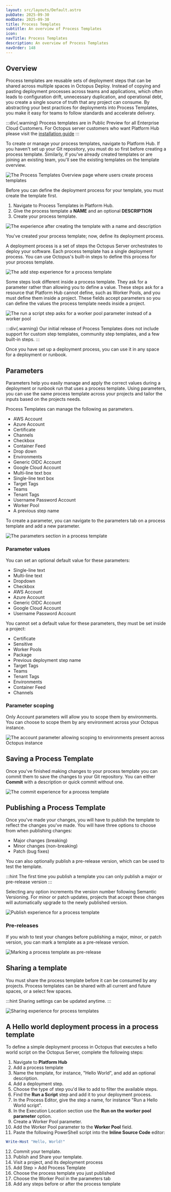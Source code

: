 ```yaml
---
layout: src/layouts/Default.astro
pubDate: 2025-09-30
modDate: 2025-09-30
title: Process Templates
subtitle: An overview of Process Templates
icon:
navTitle: Process Templates
description: An overview of Process Templates
navOrder: 148
---
```

## Overview

Process templates are reusable sets of deployment steps that can be shared across multiple spaces in Octopus Deploy. Instead of copying and pasting deployment processes across teams and applications, which often leads to configuration drift, unnecessary duplication, and operational debt, you create a single source of truth that any project can consume. By abstracting your best practices for deployments into Process Templates, you make it easy for teams to follow standards and accelerate delivery.

:::div{.warning}
Process templates are in Public Preview for all Enterprise Cloud Customers. For Octopus server customers who want Platform Hub please visit the [installation guide](/docs/platform-hub/installation-guide)
:::

To create or manage your process templates, navigate to Platform Hub. If you haven't set up your Git repository, you must do so first before creating a process template. Similarly, if you've already created templates or are joining an existing team, you'll see the existing templates on the template overview.

![The Process Templates Overview page where users create process templates](/docs/platform-hub/process-template-overview.png)

Before you can define the deployment process for your template, you must create the template first.

1. Navigate to Process Templates in Platform Hub.
2. Give the process template a **NAME** and an optional **DESCRIPTION**
3. Create your process template.

![The experience after creating the template with a name and description](/docs/platform-hub/process-template-first-creation.png)

You've created your process template; now, define its deployment process.

A deployment process is a set of steps the Octopus Server orchestrates to deploy your software. Each process template has a single deployment process. You can use Octopus's built-in steps to define this process for your process template.

![The add step experience for a process template](/docs/platform-hub/process-template-add-step.png)

Some steps look different inside a process template. They ask for a parameter rather than allowing you to define a value. These steps ask for a resource that Platform Hub cannot define, such as Worker Pools, and you must define them inside a project. These fields accept parameters so you can define the values the process template needs inside a project.

![The run a script step asks for a worker pool parameter instead of a worker pool](/docs/platform-hub/process-template-step-example.png)

:::div{.warning}
Our initial release of Process Templates does not include support for custom step templates, community step templates, and a few built-in steps.
:::

Once you have set up a deployment process, you can use it in any space for a deployment or runbook.

## Parameters

Parameters help you easily manage and apply the correct values during a deployment or runbook run that uses a process template. Using parameters, you can use the same process template across your projects and tailor the inputs based on the projects needs.

Process Templates can manage the following as parameters.

- AWS Account
- Azure Account
- Certificate
- Channels
- Checkbox
- Container Feed
- Drop down
- Environments
- Generic OIDC Account
- Google Cloud Account
- Multi-line text box
- Single-line text box
- Target Tags
- Teams
- Tenant Tags
- Username Password Account
- Worker Pool
- A previous step name

To create a parameter, you can navigate to the parameters tab on a process template and add a new parameter.

![The parameters section in a process template](/docs/platform-hub/process-template-parameters.png)

### Parameter values

You can set an optional default value for these parameters:

- Single-line text
- Multi-line text
- Dropdown
- Checkbox
- AWS Account
- Azure Account
- Generic OIDC Account
- Google Cloud Account
- Username Password Account

You cannot set a default value for these parameters, they must be set inside a project:

- Certificate
- Sensitive
- Worker Pools
- Package
- Previous deployment step name
- Target Tags
- Teams
- Tenant Tags
- Environments
- Container Feed
- Channels

### Parameter scoping

Only Account parameters will allow you to scope them by environments. You can choose to scope them by any environment across your Octopus instance.

![The account parameter allowing scoping to environments present across Octopus instance](/docs/platform-hub/process-templates-account-scoping.png)

## Saving a Process Template

Once you've finished making changes to your process template you can commit them to save the changes to your Git repository. You can either **Commit** with a description or quick commit without one.

![The commit experience for a process template](/docs/platform-hub/process-templates-commit-experience.png)

## Publishing a Process Template

Once you've made your changes, you will have to publish the template to reflect the changes you've made. You will have three options to choose from when publishing changes:

- Major changes (breaking)
- Minor changes (non-breaking)
- Patch (bug fixes)

You can also optionally publish a pre-release version, which can be used to test the template.

:::hint
The first time you publish a template you can only publish a major or pre-release version
:::

Selecting any option increments the version number following Semantic Versioning. For minor or patch updates, projects that accept these changes will automatically upgrade to the newly published version.

![Publish experience for a process template](/docs/platform-hub/process-templates-publishing.png)

### Pre-releases

If you wish to test your changes before publishing a major, minor, or patch version, you can mark a template as a pre-release version.

![Marking a process template as pre-release](/docs/platform-hub/process-template-prerelease.png)

## Sharing a template

You must share the process template before it can be consumed by any projects. Process templates can be shared with all current and future spaces, or a select few spaces.

:::hint
Sharing settings can be updated anytime.
:::

![Sharing experience for process templates](/docs/platform-hub/process-template-sharing.png)

## A Hello world deployment process in a process template

To define a simple deployment process in Octopus that executes a hello world script on the Octopus Server, complete the following steps:

1. Navigate to **Platform Hub**
2. Add a process template
3. Name the template, for instance, "Hello World", and add an optional description.
4. Add a deployment step.
5. Choose the type of step you'd like to add to filter the available steps.
6. Find the **Run a Script** step and add it to your deployment process.
7. In the Process Editor, give the step a name, for instance "Run a Hello World script".
8. In the Execution Location section use the **Run on the worker pool parameter** option.
9. Create a Worker Pool parameter.
10. Add the Worker Pool parameter to the **Worker Pool** field.
11. Paste the following PowerShell script into the **Inline Source Code** editor:

```powershell
Write-Host "Hello, World!" 
```

12. Commit your template.
13. Publish and Share your template.
14. Visit a project, and its deployment process
15. Add Step > Add Process Template
16. Choose the process template you just published
17. Choose the Worker Pool in the parameters tab
18. Add any steps before or after the process template
